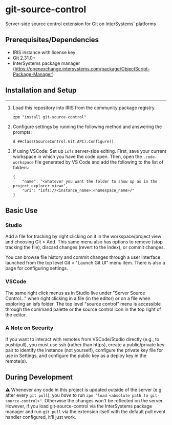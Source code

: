 # git-source-control
 Server-side source control extension for Git on InterSystems' platforms

## Prerequisites/Dependencies

* IRIS instance with license key
* Git 2.31.0+
* InterSystems package manager (https://openexchange.intersystems.com/package/ObjectScript-Package-Manager)

## Installation and Setup
---

1. Load this repository into IRIS from the community package registry. 
    ```
    zpm "install git-source-control"
    ```
2. Configure settings by running the following method and answering the prompts:
   ```
   d ##class(SourceControl.Git.API).Configure()
   ```
3. If using VSCode: Set up `isfs` server-side editing. First, save your current workspace in which you have the code open. Then, open the `.code-workspace` file generated by VS Code and add the following to the list of folders: 
    ```
    {
        "name": "<whatever you want the folder to show up as in the project explorer view>",
        "uri": "isfs://<instance_name>:<namespace_name>/"
    }
    ```

## Basic Use

### Studio
Add a file for tracking by right clicking on it in the workspace/project view and choosing Git &gt; Add.
This same menu also has options to remove (stop tracking the file), discard changes (revert to the index), or commit changes.

You can browse file history and commit changes through a user interface launched from the top level Git > "Launch Git UI" menu item. There is also a page for configuring settings.

### VSCode
The same right click menus as in Studio live under "Server Source Control..." when right clicking in a file (in the editor) or on a file when exploring an isfs folder. The top level "source control" menu is accessible through the command palette or the source control icon in the top right of the editor.

### A Note on Security
If you want to interact with remotes from VSCode/Studio directly (e.g., to push/pull), you must use ssh (rather than https), create a public/private key pair to identify the instance (not yourself), configure the private key file for use in Settings, and configure the public key as a deploy key in the remote(s).

## During Development

:warning: Whenever any code in this project is updated outside of the server (e.g. after every `git pull`), you _have_ to run `zpm "load <absolute path to git-source-control>"`. Otherwise the changes won't be reflected on the server. However, if you load git-source-control via the InterSystems package manager and run `git pull` via the extension itself with the default pull event handler configured, it'll just work.
